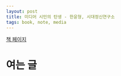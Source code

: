 ```yaml
---
layout: post
title: 미디어 시민의 탄생 - 한윤형, 시대정신연구소
tags: book, note, media
---
```


[책 페이지](http://www.kyobobook.co.kr/product/detailViewKor.laf?ejkGb=KOR&mallGb=KOR&barcode=9791195863440&orderClick=LEA&Kc=)

# 여는 글
